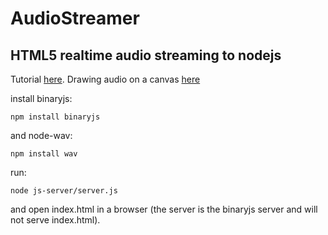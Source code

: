AudioStreamer
=============

HTML5 realtime audio streaming to nodejs
----------------------------------------
Tutorial [here](http://blog.groupbuddies.com/posts/39-tutorial-html-audio-capture-streaming-to-node-js-no-browser-extension).
Drawing audio on a canvas [here](https://github.com/cwilso/Audio-Buffer-Draw/blob/master/js/audiodisplay.js)


install binaryjs:

    npm install binaryjs

and node-wav:

    npm install wav

run:

    node js-server/server.js
    
and open index.html in a browser (the server is the binaryjs server and will not serve index.html).
